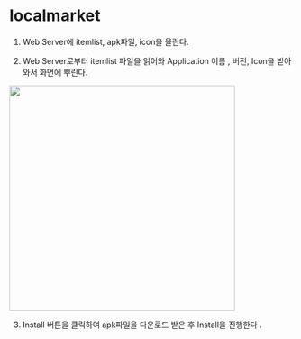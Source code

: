 # localmarket



1. Web Server에 itemlist, apk파일, icon을 올린다.

2. Web Server로부터 itemlist 파일을 읽어와 Application 이름 , 버전, Icon을 받아와서 화면에 뿌린다.

<img width="400" src="https://user-images.githubusercontent.com/12454018/148692456-71e1f02f-64fc-48fa-acf8-6e976ec8d0b7.png">

3. Install 버튼을 클릭하여 apk파일을 다운로드 받은 후 Install을 진행한다 .

